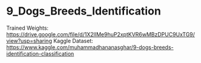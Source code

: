# 9_Dogs_Breeds_Identification

Trained Weights: https://drive.google.com/file/d/1X2lIMe9huP2xptKVR6wMBzDPUC9UxTG9/view?usp=sharing
Kaggle Dataset: https://www.kaggle.com/muhammadhananasghar/9-dogs-breeds-identification-classification
